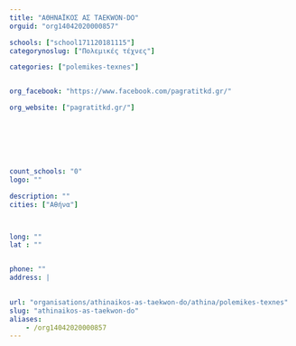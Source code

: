 ```yaml
---
title: "ΑΘΗΝΑΪΚΟΣ ΑΣ TAEKWON-DO"
orguid: "org14042020000857"

schools: ["school171120181115"]
categorynoslug: ["Πολεμικές τέχνες"]

categories: ["polemikes-texnes"]


org_facebook: "https://www.facebook.com/pagratitkd.gr/"

org_website: ["pagratitkd.gr/"]







count_schools: "0"
logo: ""

description: ""
cities: ["Αθήνα"]



long: ""
lat : ""


phone: ""
address: |
    

url: "organisations/athinaikos-as-taekwon-do/athina/polemikes-texnes"
slug: "athinaikos-as-taekwon-do"
aliases:
    - /org14042020000857
---
```



